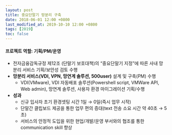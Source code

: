 ```yaml
---
layout: post
title: 중요단말기 망분리 구축
date: 2018-06-01 12:00 +0800
last_modified_at: 2019-10-10 12:00 +0800
tags: [2019]
toc: false
---
```


#### 프로젝트 역할: 기획/PM/운영

- 전자금융감독규정 제12조 (단말기 보호대책)의 “중요단말기 지정”에 따른 사내 망분리 서비스 기획/보안성 검토 수행
- **망분리 서비스(VDI, VPN, 망연계 솔루션, 500user)** 설계 및 구축(PM) 수행
    + VDI(VMware), VDI 자동배포 솔루션(Powershell script, VMWare API, Web admin), 망연계 솔루션, 사용자 환경 마이그레이션 기획/수행
- **성과**
    + 신규 입사자 초기 환경셋팅 시간 1일 → 0일(즉시 업무 시작)
    + 단말간 클립보드 제공을 통한 업무 편의 증대(text 전송 소요 시간 약 40초 → 5초)
    + 서비스의 안정적 도입을 위한 현업/개발/운영 부서와의 협조를 통한 communication skill 향상